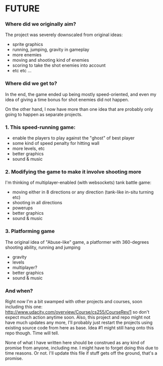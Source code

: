 # FUTURE 

### Where did we originally aim?

The project was severely downscaled from original ideas:
* sprite graphics
* running, jumping, gravity in gameplay
* more enemies
* moving and shooting kind of enemies
* scoring to take the shot enemies into account
* etc etc ...

### Where did we get to?

In the end, the game ended up being mostly speed-oriented, 
and even my idea of giving a time bonus for shot enemies 
did not happen. 

On the other hand, I now have more than one idea that are 
probably only going to happen as separate projects.

### 1. This speed-running game:

* enable the players to play against the "ghost" of best player 
* some kind of speed penalty for hitting wall
* more levels, etc
* better graphics
* sound & music

### 2. Modifying the game to make it involve shooting more

I'm thinking of multiplayer-enabled (with websockets) tank 
battle game:

* moving either in 8 directions or any direction (tank-like in-situ turning etc)
* shooting in all directions
* powerups
* better graphics 
* sound & music

### 3. Platforming game 

The original idea of "Abuse-like" game, a platformer with 360-degrees 
shooting ability, running and jumping

* gravity
* levels
* multiplayer?
* better graphics 
* sound & music

### And when?

Right now I'm a bit swamped with other projects and courses, 
soon including this one: 
http://www.udacity.com/overview/Course/cs255/CourseRev/1
so don't expect much action anytime soon. Also, this project 
and repo might not have much updates any more, I'll probably 
just restart the projects using existing source code from here 
as base. Idea #1 might still hang onto this repo though. Time 
will tell.

None of what I have written here should be construed as any kind 
of promise from anyone, including me. I might have to forget 
doing this due to time reasons. Or not. I'll update this file 
if stuff gets off the ground, that's a promise. 

